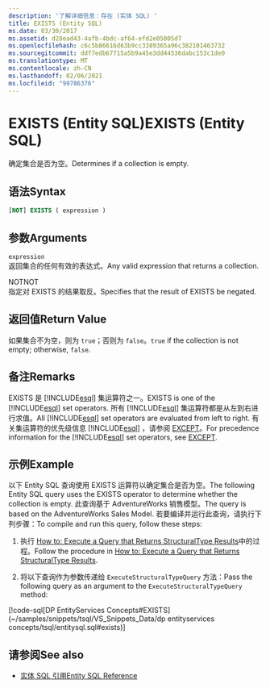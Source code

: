 ```yaml
---
description: '了解详细信息：存在 (实体 SQL) '
title: EXISTS (Entity SQL)
ms.date: 03/30/2017
ms.assetid: d28ead43-4afb-4bdc-af64-efd2e05005d7
ms.openlocfilehash: c6c5b86616d63b9cc3389365a96c382101463732
ms.sourcegitcommit: ddf7edb67715a5b9a45e3dd44536dabc153c1de0
ms.translationtype: MT
ms.contentlocale: zh-CN
ms.lasthandoff: 02/06/2021
ms.locfileid: "99786376"
---
```

# <a name="exists-entity-sql"></a><span data-ttu-id="4e455-103">EXISTS (Entity SQL)</span><span class="sxs-lookup"><span data-stu-id="4e455-103">EXISTS (Entity SQL)</span></span>

<span data-ttu-id="4e455-104">确定集合是否为空。</span><span class="sxs-lookup"><span data-stu-id="4e455-104">Determines if a collection is empty.</span></span>  
  
## <a name="syntax"></a><span data-ttu-id="4e455-105">语法</span><span class="sxs-lookup"><span data-stu-id="4e455-105">Syntax</span></span>  
  
```sql  
[NOT] EXISTS ( expression )  
```  
  
## <a name="arguments"></a><span data-ttu-id="4e455-106">参数</span><span class="sxs-lookup"><span data-stu-id="4e455-106">Arguments</span></span>  

 `expression`  
 <span data-ttu-id="4e455-107">返回集合的任何有效的表达式。</span><span class="sxs-lookup"><span data-stu-id="4e455-107">Any valid expression that returns a collection.</span></span>  
  
 <span data-ttu-id="4e455-108">NOT</span><span class="sxs-lookup"><span data-stu-id="4e455-108">NOT</span></span>  
 <span data-ttu-id="4e455-109">指定对 EXISTS 的结果取反。</span><span class="sxs-lookup"><span data-stu-id="4e455-109">Specifies that the result of EXISTS be negated.</span></span>  
  
## <a name="return-value"></a><span data-ttu-id="4e455-110">返回值</span><span class="sxs-lookup"><span data-stu-id="4e455-110">Return Value</span></span>  

 <span data-ttu-id="4e455-111">如果集合不为空，则为 `true`；否则为 `false`。</span><span class="sxs-lookup"><span data-stu-id="4e455-111">`true` if the collection is not empty; otherwise, `false`.</span></span>  
  
## <a name="remarks"></a><span data-ttu-id="4e455-112">备注</span><span class="sxs-lookup"><span data-stu-id="4e455-112">Remarks</span></span>  

 <span data-ttu-id="4e455-113">EXISTS 是 [!INCLUDE[esql](../../../../../../includes/esql-md.md)] 集运算符之一。</span><span class="sxs-lookup"><span data-stu-id="4e455-113">EXISTS is one of the [!INCLUDE[esql](../../../../../../includes/esql-md.md)] set operators.</span></span> <span data-ttu-id="4e455-114">所有 [!INCLUDE[esql](../../../../../../includes/esql-md.md)] 集运算符都是从左到右进行求值。</span><span class="sxs-lookup"><span data-stu-id="4e455-114">All [!INCLUDE[esql](../../../../../../includes/esql-md.md)] set operators are evaluated from left to right.</span></span> <span data-ttu-id="4e455-115">有关集运算符的优先级信息 [!INCLUDE[esql](../../../../../../includes/esql-md.md)] ，请参阅 [EXCEPT](except-entity-sql.md)。</span><span class="sxs-lookup"><span data-stu-id="4e455-115">For precedence information for the [!INCLUDE[esql](../../../../../../includes/esql-md.md)] set operators, see [EXCEPT](except-entity-sql.md).</span></span>  
  
## <a name="example"></a><span data-ttu-id="4e455-116">示例</span><span class="sxs-lookup"><span data-stu-id="4e455-116">Example</span></span>  

 <span data-ttu-id="4e455-117">以下 Entity SQL 查询使用 EXISTS 运算符以确定集合是否为空。</span><span class="sxs-lookup"><span data-stu-id="4e455-117">The following Entity SQL query uses the EXISTS operator to determine whether the collection is empty.</span></span> <span data-ttu-id="4e455-118">此查询基于 AdventureWorks 销售模型。</span><span class="sxs-lookup"><span data-stu-id="4e455-118">The query is based on the AdventureWorks Sales Model.</span></span> <span data-ttu-id="4e455-119">若要编译并运行此查询，请执行下列步骤：</span><span class="sxs-lookup"><span data-stu-id="4e455-119">To compile and run this query, follow these steps:</span></span>  
  
1. <span data-ttu-id="4e455-120">执行 [How to: Execute a Query that Returns StructuralType Results](../how-to-execute-a-query-that-returns-structuraltype-results.md)中的过程。</span><span class="sxs-lookup"><span data-stu-id="4e455-120">Follow the procedure in [How to: Execute a Query that Returns StructuralType Results](../how-to-execute-a-query-that-returns-structuraltype-results.md).</span></span>  
  
2. <span data-ttu-id="4e455-121">将以下查询作为参数传递给 `ExecuteStructuralTypeQuery` 方法：</span><span class="sxs-lookup"><span data-stu-id="4e455-121">Pass the following query as an argument to the `ExecuteStructuralTypeQuery` method:</span></span>  
  
 [!code-sql[DP EntityServices Concepts#EXISTS](~/samples/snippets/tsql/VS_Snippets_Data/dp entityservices concepts/tsql/entitysql.sql#exists)]  
  
## <a name="see-also"></a><span data-ttu-id="4e455-122">请参阅</span><span class="sxs-lookup"><span data-stu-id="4e455-122">See also</span></span>

- [<span data-ttu-id="4e455-123">实体 SQL 引用</span><span class="sxs-lookup"><span data-stu-id="4e455-123">Entity SQL Reference</span></span>](entity-sql-reference.md)
